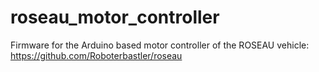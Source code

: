 # roseau_motor_controller
Firmware for the Arduino based motor controller of the ROSEAU vehicle: https://github.com/Roboterbastler/roseau
